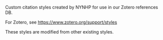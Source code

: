 Custom citation styles created by NYNHP for use in our Zotero references DB.

For Zotero, see https://www.zotero.org/support/styles

These styles are modified from other existing styles. 